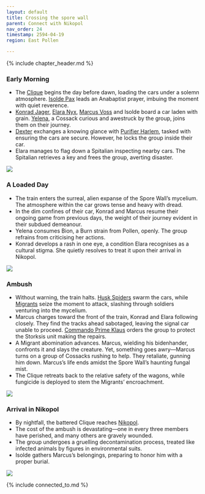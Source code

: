 ```yaml
---
layout: default
title: Crossing the spore wall
parent: Connect with Nikopol
nav_order: 24
timestamp: 2594-04-19
region: East Pollen

---
```


{% include chapter_header.md %}

### Early Morning

- The [Clique](../../people/ProtectorateClique/index.md) begins the day before dawn, loading the cars under a solemn atmosphere. [Isolde Pax](../../people/ProtectorateClique/IsoldePax.md) leads an Anabaptist prayer, imbuing the moment with quiet reverence.
- [Konrad Jager](../../people/ProtectorateClique/KonradJager.md), [Elara Nyx](../../people/ProtectorateClique/ElaraNyx.md), [Marcus Voss](../../people/ProtectorateClique/MarcusVoss.md) and Isolde board a car laden with grain. [Yelena](../../people/ProtectorateClique/Yelena.md), a Cossack curious and awestruck by the group, joins them on their journey.
- [Dexter](../../people/ProtectorateClique/Dexter.md) exchanges a knowing glance with [Purifier Harlem](../../people/ProtectorateClique/PurifierHarlem.md), tasked with ensuring the cars are secure. However, he locks the group inside their car.
- Elara manages to flag down a Spitalian inspecting nearby cars. The Spitalian retrieves a key and frees the group, averting disaster.

![](https://i.imgur.com/AJau74H.png)


### A Loaded Day

- The train enters the surreal, alien expanse of the Spore Wall’s mycelium. The atmosphere within the car grows tense and heavy with dread.
- In the dim confines of their car, Konrad and Marcus resume their ongoing game from previous days, the weight of their journey evident in their subdued demeanour.
- Yelena consumes Bion, a Burn strain from Pollen, openly. The group refrains from criticising her actions.
- Konrad develops a rash in one eye, a condition Elara recognises as a cultural stigma. She quietly resolves to treat it upon their arrival in Nikopol.

![](https://i.imgur.com/y6veORA.png)

### Ambush

- Without warning, the train halts. [Husk Spiders](../../creatures/HuskSpiderSwarm.md) swarm the cars, while [Migrants](../../creatures/Migrants.md) seize the moment to attack, slashing through soldiers venturing into the mycelium.
- Marcus charges toward the front of the train, Konrad and Elara following closely. They find the tracks ahead sabotaged, leaving the signal car unable to proceed. [Commando Prime Klaus](../../people/ProtectorateClique/ComPrimeKlaus.md) orders the group to protect the Storksis unit making the repairs.
- A Migrant abomination advances. Marcus, wielding his bidenhander, confronts it and slays the creature. Yet, something goes awry—Marcus turns on a group of Cossacks rushing to help. They retaliate, gunning him down. Marcus’s life ends amidst the Spore Wall’s haunting fungal mist.
- The Clique retreats back to the relative safety of the wagons, while fungicide is deployed to stem the Migrants’ encroachment.

![](https://i.imgur.com/uhR0dDu.png)

### Arrival in Nikopol

- By nightfall, the battered Clique reaches [Nikopol](../../locations/Nikopol.md).
- The cost of the ambush is devastating—one in every three members have perished, and many others are gravely wounded.
- The group undergoes a gruelling decontamination process, treated like infected animals by figures in environmental suits.
- Isolde gathers Marcus’s belongings, preparing to honor him with a proper burial.

![](https://i.imgur.com/AWhbSlB.png)


{% include connected_to.md %}
